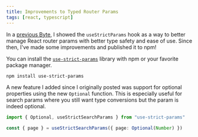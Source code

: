 ```yaml
---
title: Improvements to Typed Router Params
tags: [react, typescript]
---
```


In a [previous Byte](https://mskelton.dev/bytes/20231130181304), I showed
the `useStrictParams` hook as a way to better manage React router params
with better type safety and ease of use. Since then, I've made some
improvements and published it to npm!

You can install the
[`use-strict-params`](https://www.npmjs.com/package/use-strict-params)
library with npm or your favorite package manager.

```bash
npm install use-strict-params
```

A new feature I added since I originally posted was support for optional
properties using the new `Optional` function. This is especially useful for
search params where you still want type conversions but the param is indeed
optional.

```typescript
import { Optional, useStrictSearchParams } from "use-strict-params"

const { page } = useStrictSearchParams({ page: Optional(Number) })
```
